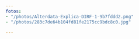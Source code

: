```yaml
---
fotos:
- "/photos/Alterdata-Explica-DIRF-1-9b7fddd2.png"
- "/photos/283c7de64b104fd81fe2175cc9bdc8c0.jpg"

---
```

